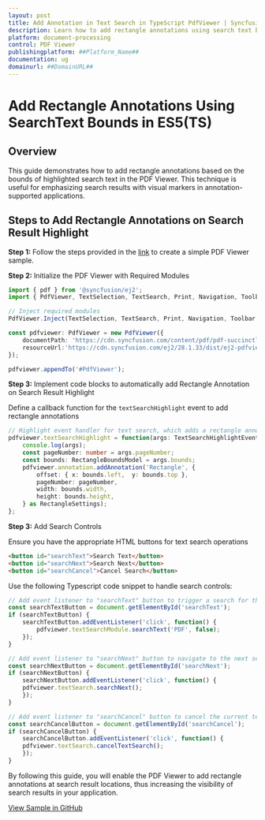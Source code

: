 ```yaml
---
layout: post
title: Add Annotation in Text Search in TypeScript PdfViewer | Syncfusion
description: Learn how to add rectangle annotations using search text bounds in Syncfusion ##Platform_Name## Pdfviewer control of Syncfusion Essential JS 2 and more.
platform: document-processing
control: PDF Viewer
publishingplatform: ##Platform_Name##
documentation: ug
domainurl: ##DomainURL##
---
```


# Add Rectangle Annotations Using SearchText Bounds in ES5(TS)

## Overview

This guide demonstrates how to add rectangle annotations based on the bounds of highlighted search text in the PDF Viewer. This technique is useful for emphasizing search results with visual markers in annotation-supported applications.

## Steps to Add Rectangle Annotations on Search Result Highlight

**Step 1:** Follow the steps provided in the [link](https://ej2.syncfusion.com/documentation/pdfviewer/getting-started) to create a simple PDF Viewer sample.

**Step 2:** Initialize the PDF Viewer with Required Modules

```ts
import { pdf } from '@syncfusion/ej2';
import { PdfViewer, TextSelection, TextSearch, Print, Navigation, Toolbar, Magnification, Annotation, FormDesigner, FormFields, TextSearchHighlightEventArgs, RectangleBounds, RectangleBoundsModel, RectangleSettings } from '@syncfusion/ej2-pdfviewer';

// Inject required modules
PdfViewer.Inject(TextSelection, TextSearch, Print, Navigation, Toolbar, Magnification, Annotation, FormDesigner, FormFields);

const pdfviewer: PdfViewer = new PdfViewer({
    documentPath: 'https://cdn.syncfusion.com/content/pdf/pdf-succinctly.pdf',
    resourceUrl:'https://cdn.syncfusion.com/ej2/28.1.33/dist/ej2-pdfviewer-lib'
});

pdfviewer.appendTo('#PdfViewer');
```

**Step 3:** Implement code blocks to automatically add Rectangle Annotation on Search Result Highlight

Define a callback function for the `textSearchHighlight` event to add rectangle annotations

```ts
// Highlight event handler for text search, which adds a rectangle annotation where the text is found
pdfviewer.textSearchHighlight = function(args: TextSearchHighlightEventArgs): void {
    console.log(args);
    const pageNumber: number = args.pageNumber;
    const bounds: RectangleBoundsModel = args.bounds;
    pdfviewer.annotation.addAnnotation('Rectangle', {
        offset: { x: bounds.left,  y: bounds.top },
        pageNumber: pageNumber,
        width: bounds.width,
        height: bounds.height,
    } as RectangleSettings);
};

```

**Step 3:** Add Search Controls

Ensure you have the appropriate HTML buttons for text search operations

```html
<button id="searchText">Search Text</button>
<button id="searchNext">Search Next</button>
<button id="searchCancel">Cancel Search</button>
```

Use the following Typescript code snippet to handle search controls:

```ts
// Add event listener to "searchText" button to trigger a search for the term 'PDF'
const searchTextButton = document.getElementById('searchText');
if (searchTextButton) {
    searchTextButton.addEventListener('click', function() {
        pdfviewer.textSearchModule.searchText('PDF', false);
    });
}

// Add event listener to "searchNext" button to navigate to the next search result
const searchNextButton = document.getElementById('searchNext');
if (searchNextButton) {
    searchNextButton.addEventListener('click', function() {
    pdfviewer.textSearch.searchNext();
    });
}

// Add event listener to "searchCancel" button to cancel the current text search operation
const searchCancelButton = document.getElementById('searchCancel');
if (searchCancelButton) {
    searchCancelButton.addEventListener('click', function() {
    pdfviewer.textSearch.cancelTextSearch();
    });
}
```

By following this guide, you will enable the PDF Viewer to add rectangle annotations at search result locations, thus increasing the visibility of search results in your application.

[View Sample in GitHub](https://github.com/SyncfusionExamples/typescript-pdf-viewer-examples/tree/master/How%20to/)
